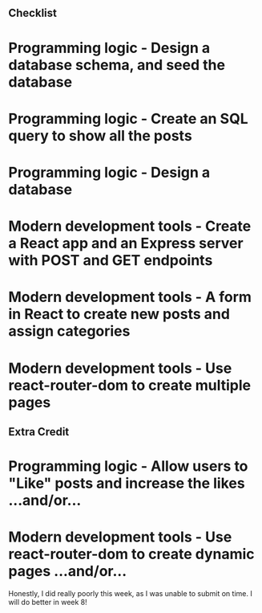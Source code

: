 ## Checklist

# Programming logic - Design a database schema, and seed the database

# Programming logic - Create an SQL query to show all the posts
    
# Programming logic - Design a database
    
# Modern development tools - Create a React app and an Express server with POST and GET endpoints
    
# Modern development tools - A form in React to create new posts and assign categories 

# Modern development tools - Use react-router-dom to create multiple pages

## Extra Credit

# Programming logic - Allow users to "Like" posts and increase the likes ...and/or... 

# Modern development tools - Use react-router-dom to create dynamic pages  ...and/or...

Honestly, I did really poorly this week, as I was unable to submit on time. I will do better in week 8!